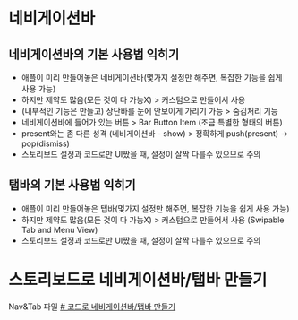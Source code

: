 # 네비게이션바
## 네비게이션바의 기본 사용법 익히기
- 애플이 미리 만들어놓은 네비게이션바(몇가지 설정만 해주면, 복잡한 기능을 쉽게 사용 가능)
- 하지만 제약도 많음(모든 것이 다 가능X) > 커스텀으로 만들어서 사용
- (내부적인 기능은 만들고) 상단바를 눈에 안보이게 가리기 가능 > 숨김처리 기능
- 네비게이션바에 들어가 있는 버튼 > Bar Button Item (조금 특별한 형태의 버튼)
- present와는 좀 다른 성격 (네비게이션바 - show) > 정확하게 push(present) -> pop(dismiss)
- 스토리보드 설정과 코드로만 UI짰을 때, 설정이 살짝 다를수 있으므로 주의
## 탭바의 기본 사용법 익히기
- 애플이 미리 만들어놓은 탭바(몇가지 설정만 해주면, 복잡한 기능을 쉽게 사용 가능)
- 하지만 제약도 많음(모든 것이 다 가능X) > 커스텀으로 만들어서 사용 (Swipable Tab and Menu View)
- 스토리보드 설정과 코드로만 UI짰을 때, 설정이 살짝 다를수 있으므로 주의
# 스토리보드로 네비게이션바/탭바 만들기
Nav&Tab 파일
[# 코드로 네비게이션바/탭바 만들기](https://github.com/ZE-R0-1/Swift-TIL/blob/main/AppPractice/6-%EB%84%A4%EB%B9%84%EA%B2%8C%EC%9D%B4%EC%85%98%20%2B%20%ED%83%AD%EB%B0%94/%EC%BD%94%EB%93%9C%EB%A1%9C%20%EB%84%A4%EB%B9%84%EA%B2%8C%EC%9D%B4%EC%85%98%EB%B0%94%2C%ED%83%AD%EB%B0%94%20%EB%A7%8C%EB%93%A4%EA%B8%B0.md)

